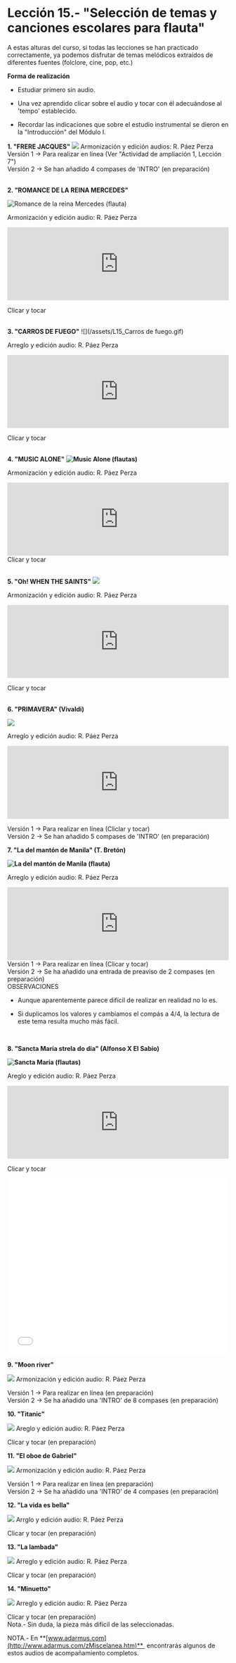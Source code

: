 
# Lección 15.- "Selección de temas y canciones escolares para flauta"

A estas alturas del curso, si todas las lecciones se han practicado correctamente, ya podemos disfrutar de temas melódicos extraídos de diferentes fuentes (folclore, cine, pop, etc.)

**Forma de realización**

- Estudiar primero sin audio.

- Una vez aprendido clicar sobre el audio y tocar con él adecuándose al 'tempo' establecido.

- Recordar las indicaciones que sobre el estudio instrumental se dieron en la "Introducción" del Módulo I.

**1. "FRERE JACQUES"**
![](/assets/L15_Frere_Jacques.gif)
Armonización y edición audios: R. Páez Perza<br />
Versión 1 -> Para realizar en línea (Ver "Actividad de ampliación 1, Lección 7")<br /> Versión 2 -> Se han añadido 4 compases de 'INTRO' (en preparación)
<br />
<br />

**2. "ROMANCE DE LA REINA MERCEDES"**

<img src="img/Romance_de_la_reina_Mercedes_(flauta).gif" alt="Romance de la reina Mercedes (flauta)" title="Romance de la reina Mercedes (flauta)" />

Armonización y edición audio: R. Páez Perza

<iframe width="100%" height="166" scrolling="no" frameborder="no" src="https://w.soundcloud.com/player/?url=https%3A//api.soundcloud.com/tracks/344090297&amp;color=%23ff5500&amp;auto_play=false&amp;hide_related=false&amp;show_comments=true&amp;show_user=true&amp;show_reposts=false"></iframe>

Clicar y tocar
<br />
<br />


**3. "CARROS DE FUEGO"**
![](/assets/L15_Carros de fuego.gif)

Arreglo y edición audio: R. Páez Perza

<iframe width="100%" height="166" scrolling="no" frameborder="no" src="https://w.soundcloud.com/player/?url=https%3A//api.soundcloud.com/tracks/344090272&amp;color=%23ff5500&amp;auto_play=false&amp;hide_related=false&amp;show_comments=true&amp;show_user=true&amp;show_reposts=false"></iframe>

Clicar y tocar
<br />
<br />


**4. "MUSIC ALONE"**
**<img src="img/L15_Music_Alone_GRIS.gif" alt="Music Alone (flautas)" title="Music Alone (flautas)" />**

Armonización y edición audio: R. Páez Perza

<iframe width="100%" height="166" scrolling="no" frameborder="no" src="https://w.soundcloud.com/player/?url=https%3A//api.soundcloud.com/tracks/344090277&amp;color=%23ff5500&amp;auto_play=false&amp;hide_related=false&amp;show_comments=true&amp;show_user=true&amp;show_reposts=false"></iframe>
Clicar y tocar
<br />
<br />


**5. "Oh! WHEN THE SAINTS"**
![](/assets/L15_WhenTheSaints.gif)


Armonización y edición audio: R. Páez Perza

<iframe width="100%" height="166" scrolling="no" frameborder="no" src="https://w.soundcloud.com/player/?url=https%3A//api.soundcloud.com/tracks/344090281&amp;color=%23ff5500&amp;auto_play=false&amp;hide_related=false&amp;show_comments=true&amp;show_user=true&amp;show_reposts=false"></iframe>

Clicar y tocar
<br />
<br />

**6. "PRIMAVERA" (Vivaldi)**

![](/assets/L15_Primavera_Vivaldi.gif)

Arreglo y edición audio: R. Páez Perza

<iframe width="100%" height="166" scrolling="no" frameborder="no" src="https://w.soundcloud.com/player/?url=https%3A//api.soundcloud.com/tracks/344090278&amp;color=%23ff5500&amp;auto_play=false&amp;hide_related=false&amp;show_comments=true&amp;show_user=true&amp;show_reposts=false"></iframe>

Versión 1 -> Para realizar en línea (Cliclar y tocar)<br /> Versión 2 -> Se han añadido 5 compases de 'INTRO' (en preparación)
<br />


**7. "La del mantón de Manila" (T. Bretón)**<br />



**<img src="img/L15_5_MantonManila_GRIS.gif" alt="La del mantón de Manila (flauta) " title="La del mantón de Manila (flauta) " />**


Arreglo y edición audio: R. Páez Perza<br />

<iframe width="100%" height="166" scrolling="no" frameborder="no" src="https://w.soundcloud.com/player/?url=https%3A//api.soundcloud.com/tracks/344090274&amp;color=%23ff5500&amp;auto_play=false&amp;hide_related=false&amp;show_comments=true&amp;show_user=true&amp;show_reposts=false"></iframe>
Versión 1 -> Para realizar en línea (Clicar y tocar)<br /> Versión 2 -> Se ha añadido una entrada de preaviso de 2 compases (en preparación)
<br /> OBSERVACIONES

- Aunque aparentemente parece difícil de realizar en realidad no lo es.

- Si duplicamos los valores y cambiamos el compás a 4/4, la lectura de este tema resulta mucho más fácil.
<br />

**8. "Sancta Maria strela do dia" (Alfonso X El Sabio)**


**<img src="img/L15_6_SanctaMariaStrelaDoDia_(Duo)_GRIS.gif" alt="Sancta Maria (flautas)" title="Sancta Maria (flautas)" />**

Areglo y edición audio: R. Páez Perza

<iframe width="100%" height="166" scrolling="no" frameborder="no" src="https://w.soundcloud.com/player/?url=https%3A//api.soundcloud.com/tracks/344090279&amp;color=%23ff5500&amp;auto_play=false&amp;hide_related=false&amp;show_comments=true&amp;show_user=true&amp;show_reposts=false"></iframe>

Clicar y tocar


<iframe width="100%" height="400" style="display: block; margin-left: auto; margin-right: auto;" allowfullscreen="" frameborder="0" src="//www.youtube.com/embed/9w9EgEHEBiQ?rel=0"></iframe>

**9. "Moon river"**<br />

![](/assets/L15_MoonRiver.gif)
Armonización y edición audio: R. Páez Perza

Versión 1 -> Para realizar en línea (en preparación)<br /> Versión 2 -> Se ha añadido una 'INTRO' de 8 compases (en preparación)
<br />

**10. "Titanic"**<br />

![](/assets/L15_Titanic.gif)
Areglo y edición audio: R. Páez Perza

Clicar y tocar (en preparación)
<br />

**11. "El oboe de Gabriel"**<br />

![](/assets/L15_OboeGabriel.gif)
Armonización y edición audio: R. Páez Perza

Versión 1 -> Para realizar en línea (en preparación)<br /> Versión 2 -> Se ha añadido una 'INTRO' de 4 compases (en preparación)
<br />

**12. "La vida es bella"**<br />

![](/assets/L15_La_vida_es_bella.gif)
Arrglo y edición audio: R. Páez Perza

Clicar y tocar (en preparación)<br />

**13. "La lambada"**<br />

![](/assets/L15_Lambada.gif)
Arreglo y edición audio: R. Páez Perza

Clicar y tocar (en preparación)<br />

**14. "Minuetto"**<br />

![](/assets/L15_Minuetto_Bach.gif)
Arreglo y edición audio: R. Páez Perza<br />

Clicar y tocar (en preparación)<br /> Nota.- Sin duda, la pieza más difícil de las seleccionadas.
<br />






NOTA.- En **[www.adarmus.com](http://www.adarmus.com/zMiscelanea.htm)**  encontrarás algunos de estos audios de acompañamiento completos.<strong style="color: #800000; font-size: medium;">

 






